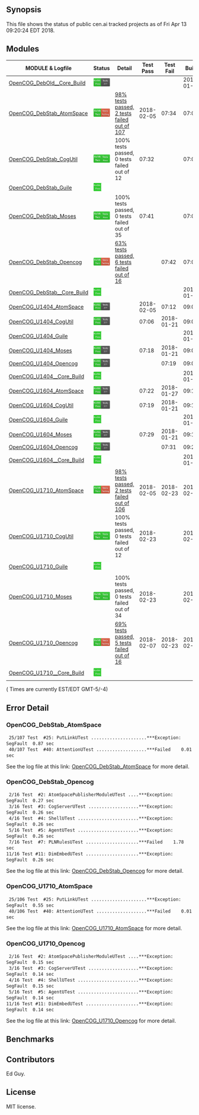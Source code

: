 
## Synopsis

This file shows the status of public cen.ai tracked projects as of Fri Apr 13 09:20:24 EDT 2018.

## Modules 

| MODULE & Logfile | Status | Detail | Test Pass | Test Fail| Build | Attempt|
| --- | --- | --- | --- | ---  | --- | --- | 
| [OpenCOG_DebOld__Core_Build](jobs/OpenCOG_DebOld__Core_Build.log) | ![Status](/images/BUILDPASS.svg) |  |  |  | 2018-01-15  | 2018-01-15 |
| [OpenCOG_DebStab_AtomSpace](jobs/OpenCOG_DebStab_AtomSpace.log) | ![Status](/images/TESTFAIL.svg) | [98% tests passed, 2 tests failed out of 107](#opencog_debstab_atomspace) | 2018-02-05 | 07:34 | 07:02  | 07:34 |
| [OpenCOG_DebStab_CogUtil](jobs/OpenCOG_DebStab_CogUtil.log) | ![Status](/images/TESTPASS.svg) | 100% tests passed, 0 tests failed out of 12 | 07:32 |  | 07:01  | 07:32 |
| [OpenCOG_DebStab_Guile](jobs/OpenCOG_DebStab_Guile.log) | ![Status](/images/BUILDPASSNOTEST.svg) |  |  |  |   | 07:01 |
| [OpenCOG_DebStab_Moses](jobs/OpenCOG_DebStab_Moses.log) | ![Status](/images/TESTPASS.svg) | 100% tests passed, 0 tests failed out of 35 | 07:41 |  | 07:05  | 07:41 |
| [OpenCOG_DebStab_Opencog](jobs/OpenCOG_DebStab_Opencog.log) | ![Status](/images/TESTFAIL.svg) | [63% tests passed, 6 tests failed out of 16](#opencog_debstab_opencog) |  | 07:42 | 07:06  | 07:42 |
| [OpenCOG_DebStab__Core_Build](jobs/OpenCOG_DebStab__Core_Build.log) | ![Status](/images/BUILDPASSNOTEST.svg) |  |  |  | 2018-01-16  | 07:06 |
| [OpenCOG_U1404_AtomSpace](jobs/OpenCOG_U1404_AtomSpace.log) | ![Status](/images/BUILDPASS.svg) |  | 2018-02-05 | 07:12 | 09:03  | 09:03 |
| [OpenCOG_U1404_CogUtil](jobs/OpenCOG_U1404_CogUtil.log) | ![Status](/images/BUILDPASS.svg) |  | 07:06 | 2018-01-21 | 09:02  | 09:02 |
| [OpenCOG_U1404_Guile](jobs/OpenCOG_U1404_Guile.log) | ![Status](/images/BUILDPASSNOTEST.svg) |  |  |  | 2018-01-22  | 09:02 |
| [OpenCOG_U1404_Moses](jobs/OpenCOG_U1404_Moses.log) | ![Status](/images/BUILDPASS.svg) |  | 07:18 | 2018-01-21 | 09:05  | 09:05 |
| [OpenCOG_U1404_Opencog](jobs/OpenCOG_U1404_Opencog.log) | ![Status](/images/BUILDPASS.svg) |  |  | 07:19 | 09:06  | 09:06 |
| [OpenCOG_U1404__Core_Build](jobs/OpenCOG_U1404__Core_Build.log) | ![Status](/images/BUILDPASSNOTEST.svg) |  |  |  | 2018-01-22  | 09:06 |
| [OpenCOG_U1604_AtomSpace](jobs/OpenCOG_U1604_AtomSpace.log) | ![Status](/images/BUILDPASS.svg) |  | 07:22 | 2018-01-27 | 09:17  | 09:17 |
| [OpenCOG_U1604_CogUtil](jobs/OpenCOG_U1604_CogUtil.log) | ![Status](/images/BUILDPASS.svg) |  | 07:19 | 2018-01-21 | 09:16  | 09:16 |
| [OpenCOG_U1604_Guile](jobs/OpenCOG_U1604_Guile.log) | ![Status](/images/BUILDPASSNOTEST.svg) |  |  |  | 2018-01-22  | 09:15 |
| [OpenCOG_U1604_Moses](jobs/OpenCOG_U1604_Moses.log) | ![Status](/images/BUILDPASS.svg) |  | 07:29 | 2018-01-21 | 09:19  | 09:19 |
| [OpenCOG_U1604_Opencog](jobs/OpenCOG_U1604_Opencog.log) | ![Status](/images/BUILDPASS.svg) |  |  | 07:31 | 09:20  | 09:20 |
| [OpenCOG_U1604__Core_Build](jobs/OpenCOG_U1604__Core_Build.log) | ![Status](/images/BUILDPASSNOTEST.svg) |  |  |  | 2018-01-22  | 09:20 |
| [OpenCOG_U1710_AtomSpace](jobs/OpenCOG_U1710_AtomSpace.log) | ![Status](/images/TESTFAIL.svg) | [98% tests passed, 2 tests failed out of 106](#opencog_u1710_atomspace) | 2018-02-05 | 2018-02-23 | 2018-02-23  | 2018-02-23 |
| [OpenCOG_U1710_CogUtil](jobs/OpenCOG_U1710_CogUtil.log) | ![Status](/images/TESTPASS.svg) | 100% tests passed, 0 tests failed out of 12 | 2018-02-23 |  | 2018-02-23  | 2018-02-23 |
| [OpenCOG_U1710_Guile](jobs/OpenCOG_U1710_Guile.log) | ![Status](/images/BUILDPASSNOTEST.svg) |  |  |  |   | 2018-02-23 |
| [OpenCOG_U1710_Moses](jobs/OpenCOG_U1710_Moses.log) | ![Status](/images/TESTPASS.svg) | 100% tests passed, 0 tests failed out of 34 | 2018-02-23 |  | 2018-02-23  | 2018-02-23 |
| [OpenCOG_U1710_Opencog](jobs/OpenCOG_U1710_Opencog.log) | ![Status](/images/TESTFAIL.svg) | [69% tests passed, 5 tests failed out of 16](#opencog_u1710_opencog) | 2018-02-07 | 2018-02-23 | 2018-02-23  | 2018-02-23 |
| [OpenCOG_U1710__Core_Build](jobs/OpenCOG_U1710__Core_Build.log) | ![Status](/images/BUILDPASSNOTEST.svg) |  |  |  |   | 2018-02-23 |

( Times are currently EST/EDT GMT-5/-4) 

## Error Detail


###  OpenCOG_DebStab_AtomSpace
```
 25/107 Test  #25: PutLinkUTest .....................***Exception: SegFault  0.87 sec
 40/107 Test  #40: AttentionUTest ...................***Failed    0.01 sec
```

See the log file at this link: [OpenCOG_DebStab_AtomSpace](jobs/OpenCOG_DebStab_AtomSpace.log) for more detail.


###  OpenCOG_DebStab_Opencog
```
 2/16 Test  #2: AtomSpacePublisherModuleUTest ....***Exception: SegFault  0.27 sec
 3/16 Test  #3: CogServerUTest ...................***Exception: SegFault  0.26 sec
 4/16 Test  #4: ShellUTest .......................***Exception: SegFault  0.26 sec
 5/16 Test  #5: AgentUTest .......................***Exception: SegFault  0.26 sec
 7/16 Test  #7: PLNRulesUTest ....................***Failed    1.78 sec
11/16 Test #11: DimEmbedUTest ....................***Exception: SegFault  0.26 sec
```

See the log file at this link: [OpenCOG_DebStab_Opencog](jobs/OpenCOG_DebStab_Opencog.log) for more detail.


###  OpenCOG_U1710_AtomSpace
```
 25/106 Test  #25: PutLinkUTest .....................***Exception: SegFault  0.55 sec
 40/106 Test  #40: AttentionUTest ...................***Failed    0.01 sec
```

See the log file at this link: [OpenCOG_U1710_AtomSpace](jobs/OpenCOG_U1710_AtomSpace.log) for more detail.


###  OpenCOG_U1710_Opencog
```
 2/16 Test  #2: AtomSpacePublisherModuleUTest ....***Exception: SegFault  0.15 sec
 3/16 Test  #3: CogServerUTest ...................***Exception: SegFault  0.14 sec
 4/16 Test  #4: ShellUTest .......................***Exception: SegFault  0.15 sec
 5/16 Test  #5: AgentUTest .......................***Exception: SegFault  0.14 sec
11/16 Test #11: DimEmbedUTest ....................***Exception: SegFault  0.14 sec
```

See the log file at this link: [OpenCOG_U1710_Opencog](jobs/OpenCOG_U1710_Opencog.log) for more detail.


## Benchmarks


## Contributors

Ed Guy.

## License

MIT license. 

